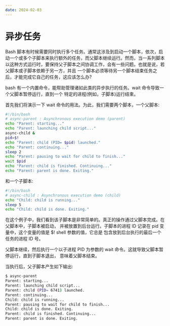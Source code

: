 ```yaml
---
date: 2024-02-03
---
```


# 异步任务

Bash 脚本有时候需要同时执行多个任务。通常这涉及到启动一个脚本，依次，启动一个或多个子脚本来执行额外的任务，而父脚本继续运行。然而，当一系列脚本 以这种方式运行时，要保持父子脚本之间协调工作，会有一些问题。也就是说，若父脚本或子脚本依赖于另一方，并且 一个脚本必须等待另一个脚本结束任务之后，才能完成它自己的任务，这应该怎么办?

bash 有一个内置命令，能帮助管理诸如此类的异步执行的任务。wait 命令导致一个父脚本暂停运行，直到一个 特定的进程(例如，子脚本)运行结束。

首先我们将演示一下 wait 命令的用法。为此，我们需要两个脚本，一个父脚本:

```bash
#!/bin/bash
# async-parent : Asynchronous execution demo (parent)
echo "Parent: starting..."
echo "Parent: launching child script..."
async-child &
pid=$!
echo "Parent: child (PID= $pid) launched."
echo "Parent: continuing..."
sleep 2
echo "Parent: pausing to wait for child to finish..."
wait $pid
echo "Parent: child is finished. Continuing..."
echo "Parent: parent is done. Exiting."
```

和一个子脚本:

```bash
#!/bin/bash
# async-child : Asynchronous execution demo (child)
echo "Child: child is running..."
sleep 5
echo "Child: child is done. Exiting."
```

在这个例子中，我们看到该子脚本是非常简单的。真正的操作通过父脚本完成。在父脚本中，子脚本被启动， 并被放置到后台运行。子脚本的进程 ID 记录在 pid 变量中，这个变量的值是 \$! shell 参数的值，它总是 包含放到后台执行的最后一个任务的进程 ID 号。

父脚本继续，然后执行一个以子进程 PID 为参数的 wait 命令。这就导致父脚本暂停运行，直到子脚本退出， 意味着父脚本结束。

当执行后，父子脚本产生如下输出:

```bash
$ async-parent
Parent: starting...
Parent: launching child script...
Parent: child (PID= 6741) launched.
Parent: continuing...
Child: child is running...
Parent: pausing to wait for child to finish...
Child: child is done. Exiting.
Parent: child is finished. Continuing...
Parent: parent is done. Exiting.
```
